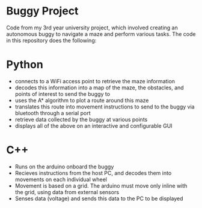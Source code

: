 # Buggy Project


Code from my 3rd year university project, which involved creating an autonomous buggy to navigate a maze and perform various tasks. The code in this repository does the following:

# Python
- connects to a WiFi access point to retrieve the maze information
- decodes this information into a map of the maze, the obstacles, and points of interest to send the buggy to
- uses the A* algorithm to plot a route around this maze
- translates this route into movement instructions to send to the buggy via bluetooth through a serial port
- retrieve data collected by the buggy at various points
- displays all of the above on an interactive and configurable GUI

# C++
- Runs on the arduino onboard the buggy
- Recieves instructions from the host PC, and decodes them into movements on each individual wheel
- Movement is based on a grid. The arduino must move only inline with the grid, using data from external sensors
- Senses data (voltage) and sends this data to the PC to be displayed
